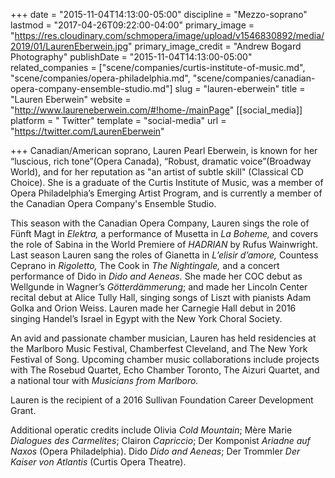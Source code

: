 +++
date = "2015-11-04T14:13:00-05:00"
discipline = "Mezzo-soprano"
lastmod = "2017-04-26T09:22:00-04:00"
primary_image = "https://res.cloudinary.com/schmopera/image/upload/v1546830892/media/2019/01/LaurenEberwein.jpg"
primary_image_credit = "Andrew Bogard Photography"
publishDate = "2015-11-04T14:13:00-05:00"
related_companies = ["scene/companies/curtis-institute-of-music.md", "scene/companies/opera-philadelphia.md", "scene/companies/canadian-opera-company-ensemble-studio.md"]
slug = "lauren-eberwein"
title = "Lauren Eberwein"
website = "http://www.laureneberwein.com/#!home-/mainPage"
[[social_media]]
platform = " Twitter"
template = "social-media"
url = "https://twitter.com/LaurenEberwein"

+++
Canadian/American soprano, Lauren Pearl Eberwein, is known for her “luscious, rich tone”(Opera Canada), “Robust, dramatic voice”(Broadway World), and for her reputation as "an artist of subtle skill" (Classical CD Choice). She is a graduate of the Curtis Institute of Music, was a member of Opera Philadelphia’s Emerging Artist Program, and is currently a member of the Canadian Opera Company's Ensemble Studio.

This season with the Canadian Opera Company, Lauren sings the role of Fünft Magt in _Elektra,_ a performance of Musetta in _La Boheme,_ and covers the role of Sabina in the World Premiere of _HADRIAN_ by Rufus Wainwright. Last season Lauren sang the roles of Gianetta in _L’elisir d’amore,_ Countess Ceprano in _Rigoletto,_ The Cook in _The Nightingale,_ and a concert performance of Dido in _Dido and Aeneas._ She made her COC debut as Wellgunde in Wagner’s _Götterdämmerung_; and made her Lincoln Center recital debut at Alice Tully Hall, singing songs of Liszt with pianists Adam Golka and Orion Weiss. Lauren made her Carnegie Hall debut in 2016 singing Handel’s Israel in Egypt with the New York Choral Society.

An avid and passionate chamber musician, Lauren has held residencies at the Marlboro Music Festival, Chamberfest Cleveland, and The New York Festival of Song. Upcoming chamber music collaborations include projects with The Rosebud Quartet, Echo Chamber Toronto, The Aizuri Quartet, and a national tour with _Musicians from Marlboro._

Lauren is the recipient of a 2016 Sullivan Foundation Career Development Grant.

Additional operatic credits include Olivia _Cold Mountain_; Mère Marie _Dialogues des Carmelites_; Clairon _Capriccio_; Der Komponist _Ariadne auf Naxos_ (Opera Philadelphia). Dido _Dido and Aeneas_; Der Trommler _Der Kaiser von Atlantis_ (Curtis Opera Theatre).